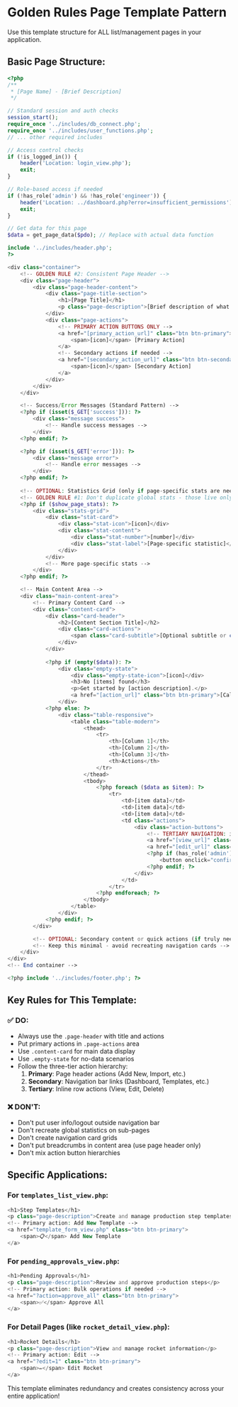 # **Golden Rules Page Template Pattern**

Use this template structure for ALL list/management pages in your application.

## **Basic Page Structure:**

```php
<?php
/**
 * [Page Name] - [Brief Description]
 */

// Standard session and auth checks
session_start();
require_once '../includes/db_connect.php';
require_once '../includes/user_functions.php';
// ... other required includes

// Access control checks
if (!is_logged_in()) {
    header('Location: login_view.php');
    exit;
}

// Role-based access if needed
if (!has_role('admin') && !has_role('engineer')) {
    header('Location: ../dashboard.php?error=insufficient_permissions');
    exit;
}

// Get data for this page
$data = get_page_data($pdo); // Replace with actual data function

include '../includes/header.php';
?>

<div class="container">
    <!-- GOLDEN RULE #2: Consistent Page Header -->
    <div class="page-header">
        <div class="page-header-content">
            <div class="page-title-section">
                <h1>[Page Title]</h1>
                <p class="page-description">[Brief description of what this page does]</p>
            </div>
            <div class="page-actions">
                <!-- PRIMARY ACTION BUTTONS ONLY -->
                <a href="[primary_action_url]" class="btn btn-primary">
                    <span>[icon]</span> [Primary Action]
                </a>
                <!-- Secondary actions if needed -->
                <a href="[secondary_action_url]" class="btn btn-secondary">
                    <span>[icon]</span> [Secondary Action]
                </a>
            </div>
        </div>
    </div>

    <!-- Success/Error Messages (Standard Pattern) -->
    <?php if (isset($_GET['success'])): ?>
        <div class="message success">
            <!-- Handle success messages -->
        </div>
    <?php endif; ?>

    <?php if (isset($_GET['error'])): ?>
        <div class="message error">
            <!-- Handle error messages -->
        </div>
    <?php endif; ?>
    
    <!-- OPTIONAL: Statistics Grid (only if page-specific stats are needed) -->
    <!-- GOLDEN RULE #1: Don't duplicate global stats - those live only on dashboard -->
    <?php if ($show_page_stats): ?>
        <div class="stats-grid">
            <div class="stat-card">
                <div class="stat-icon">[icon]</div>
                <div class="stat-content">
                    <div class="stat-number">[number]</div>
                    <div class="stat-label">[Page-specific statistic]</div>
                </div>
            </div>
            <!-- More page-specific stats -->
        </div>
    <?php endif; ?>

    <!-- Main Content Area -->
    <div class="main-content-area">
        <!-- Primary Content Card -->
        <div class="content-card">
            <div class="card-header">
                <h2>[Content Section Title]</h2>
                <div class="card-actions">
                    <span class="card-subtitle">[Optional subtitle or count]</span>
                </div>
            </div>
            
            <?php if (empty($data)): ?>
                <div class="empty-state">
                    <div class="empty-state-icon">[icon]</div>
                    <h3>No [items] found</h3>
                    <p>Get started by [action description].</p>
                    <a href="[action_url]" class="btn btn-primary">[Call to Action]</a>
                </div>
            <?php else: ?>
                <div class="table-responsive">
                    <table class="table-modern">
                        <thead>
                            <tr>
                                <th>[Column 1]</th>
                                <th>[Column 2]</th>
                                <th>[Column 3]</th>
                                <th>Actions</th>
                            </tr>
                        </thead>
                        <tbody>
                            <?php foreach ($data as $item): ?>
                                <tr>
                                    <td>[item data]</td>
                                    <td>[item data]</td>
                                    <td>[item data]</td>
                                    <td class="actions">
                                        <div class="action-buttons">
                                            <!-- TERTIARY NAVIGATION: inline actions -->
                                            <a href="[view_url]" class="btn btn-sm btn-secondary">View</a>
                                            <a href="[edit_url]" class="btn btn-sm btn-secondary">Edit</a>
                                            <?php if (has_role('admin')): ?>
                                                <button onclick="confirmDelete([id])" class="btn btn-sm btn-danger">Delete</button>
                                            <?php endif; ?>
                                        </div>
                                    </td>
                                </tr>
                            <?php endforeach; ?>
                        </tbody>
                    </table>
                </div>
            <?php endif; ?>
        </div>

        <!-- OPTIONAL: Secondary content or quick actions (if truly needed) -->
        <!-- Keep this minimal - avoid recreating navigation cards -->
    </div>
</div>
<!-- End container -->

<?php include '../includes/footer.php'; ?>
```

## **Key Rules for This Template:**

### ✅ **DO:**
- Always use the `.page-header` with title and actions
- Put primary actions in `.page-actions` area  
- Use `.content-card` for main data display
- Use `.empty-state` for no-data scenarios
- Follow the three-tier action hierarchy:
  1. **Primary**: Page header actions (Add New, Import, etc.)
  2. **Secondary**: Navigation bar links (Dashboard, Templates, etc.)  
  3. **Tertiary**: Inline row actions (View, Edit, Delete)

### ❌ **DON'T:**
- Don't put user info/logout outside navigation bar
- Don't recreate global statistics on sub-pages
- Don't create navigation card grids
- Don't put breadcrumbs in content area (use page header only)
- Don't mix action button hierarchies

## **Specific Applications:**

### **For `templates_list_view.php`:**
```php
<h1>Step Templates</h1>
<p class="page-description">Create and manage production step templates</p>
<!-- Primary action: Add New Template -->
<a href="template_form_view.php" class="btn btn-primary">
    <span>📋</span> Add New Template
</a>
```

### **For `pending_approvals_view.php`:**
```php
<h1>Pending Approvals</h1>
<p class="page-description">Review and approve production steps</p>
<!-- Primary action: Bulk operations if needed -->
<a href="?action=approve_all" class="btn btn-primary">
    <span>✅</span> Approve All
</a>
```

### **For Detail Pages (like `rocket_detail_view.php`):**
```php
<h1>Rocket Details</h1>
<p class="page-description">View and manage rocket information</p>
<!-- Primary action: Edit -->
<a href="?edit=1" class="btn btn-primary">
    <span>✏️</span> Edit Rocket
</a>
```

This template eliminates redundancy and creates consistency across your entire application!
